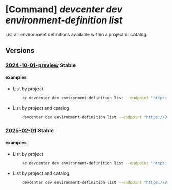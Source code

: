 # [Command] _devcenter dev environment-definition list_

List all environment definitions available within a project or catalog.

## Versions

### [2024-10-01-preview](/Resources/data-plane/microsoft.devcenter/L3Byb2plY3RzL3t9L2NhdGFsb2dzL3t9L2Vudmlyb25tZW50ZGVmaW5pdGlvbnM=/2024-10-01-preview.xml) **Stable**

<!-- data-plane:microsoft.devcenter /projects/{}/catalogs/{}/environmentdefinitions 2024-10-01-preview -->
<!-- data-plane:microsoft.devcenter /projects/{}/environmentdefinitions 2024-10-01-preview -->

#### examples

- List by project
    ```bash
        az devcenter dev environment-definition list --endpoint "https://8a40af38-3b4c-4672-a6a4-5e964b1870ed-contosodevcenter.centralus.devcenter.azure.com/" --project-name "DevProject"
    ```

- List by project and catalog
    ```bash
        devcenter dev environment-definition list --endpoint "https://8a40af38-3b4c-4672-a6a4-5e964b1870ed-contosodevcenter.centralus.devcenter.azure.com/" --project-name "DevProject" --catalog-name "myCatalog"
    ```

### [2025-02-01](/Resources/data-plane/microsoft.devcenter/L3Byb2plY3RzL3t9L2NhdGFsb2dzL3t9L2Vudmlyb25tZW50ZGVmaW5pdGlvbnM=/2025-02-01.xml) **Stable**

<!-- data-plane:microsoft.devcenter /projects/{}/catalogs/{}/environmentdefinitions 2025-02-01 -->
<!-- data-plane:microsoft.devcenter /projects/{}/environmentdefinitions 2025-02-01 -->

#### examples

- List by project
    ```bash
        az devcenter dev environment-definition list --endpoint "https://8a40af38-3b4c-4672-a6a4-5e964b1870ed-contosodevcenter.centralus.devcenter.azure.com/" --project-name "DevProject"
    ```

- List by project and catalog
    ```bash
        devcenter dev environment-definition list --endpoint "https://8a40af38-3b4c-4672-a6a4-5e964b1870ed-contosodevcenter.centralus.devcenter.azure.com/" --project-name "DevProject" --catalog-name "myCatalog"
    ```

